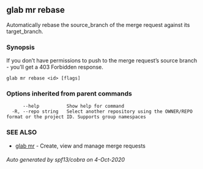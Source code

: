 ## glab mr rebase

Automatically rebase the source_branch of the merge request against its target_branch.

### Synopsis

If you don’t have permissions to push to the merge request’s source branch - you’ll get a 403 Forbidden response.

```
glab mr rebase <id> [flags]
```

### Options inherited from parent commands

```
      --help          Show help for command
  -R, --repo string   Select another repository using the OWNER/REPO format or the project ID. Supports group namespaces
```

### SEE ALSO

* [glab mr](glab_mr.md)	 - Create, view and manage merge requests

###### Auto generated by spf13/cobra on 4-Oct-2020
